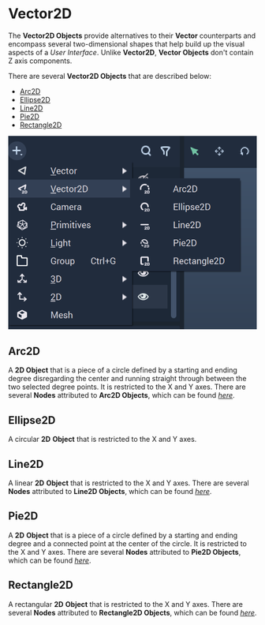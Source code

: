 # Vector2D

The **Vector2D Objects** provide alternatives to their **Vector** counterparts and encompass several two-dimensional shapes that help build up the visual aspects of a _User Interface_. Unlike **Vector2D**, **Vector Objects** don't contain Z axis components.

There are several **Vector2D Objects** that are described below:

* [Arc2D](vector2d.md#arc2d)
* [Ellipse2D](vector2d.md#ellipse2d)
* [Line2D](vector2d.md#line2d)
* [Pie2D](vector2d.md#pie2d)
* [Rectangle2D](vector2d.md#rectangle2d)

![Vector2D Objects](../../.gitbook/assets/2Dvectorelements.png)

## Arc2D

A **2D Object** that is a piece of a circle defined by a starting and ending degree disregarding the center and running straight through between the two selected degree points. It is restricted to the X and Y axes. There are several **Nodes** attributed to **Arc2D Objects**, which can be found [_here_](../../toolbox/incari/vector/arc/README.md).

## Ellipse2D

A circular **2D** **Object** that is restricted to the X and Y axes.

## Line2D

A linear **2D** **Object** that is restricted to the X and Y axes. There are several **Nodes** attributed to **Line2D Objects**, which can be found [_here_](../../toolbox/incari/vector/line/README.md).

## Pie2D

A **2D** **Object** that is a piece of a circle defined by a starting and ending degree and a connected point at the center of the circle. It is restricted to the X and Y axes. There are several **Nodes** attributed to **Pie2D Objects**, which can be found [_here_](../../toolbox/incari/vector/pie/README.md).

## Rectangle2D

A rectangular **2D** **Object** that is restricted to the X and Y axes. There are several **Nodes** attributed to **Rectangle2D Objects**, which can be found [_here_](../../toolbox/incari/vector/rectangle/README.md).